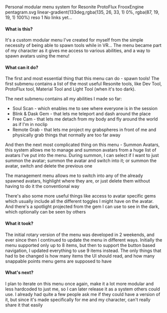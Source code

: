 <title>Demonic Menu System</title>
<desc>Personal modular menu system for Resonite</desc>
<skill>ProtoFlux</skill>
<skill>FrooxEngine</skill>
<icon>pentagram.svg</icon>
<background>linear-gradient(133deg,rgba(135, 26, 33, 1) 0%, rgba(87, 19, 19, 1) 100%)</background>
<index>reso</index>
<order index="reso">1</order>
<side>No links yet...</side>

#### What is this?
It's a custom modular menu I've created for myself from the simple necessity of being able to spawn tools while in VR...
The menu became part of my character as it gives me access to various abilities, and a way to spawn avatars using the menu!

#### What can it do?
The first and most essential thing that this menu can do - spawn tools! The first submenu contains a list of the most
useful Resonite tools, like Dev Tool, ProtoFlux tool, Material Tool and Light Tool (when it's too dark).

The next submenu contains all my abilities I made so far:
- Soul Scan - which enables me to see where everyone is in the session
- Blink & Dask Gem - that lets me teleport and dash around the place
- Free Cam - that lets me detach from my body and fly around the world as if I'm in noclip
- Remote Grab - that lets me project my grabspheres in front of me and physically grab things that normally are too far away

And then the next most complicated thing on this menu - Summon Avatars, this system allows me to manage and summon avatars
from a huge list of avatars I've put into the menu. During summon, I can select if I want to just summon the avatar;
summon the avatar and switch into it; or summon the avatar, switch and delete the previous one

The management menu allows me to switch into any of the already spawned avatars, highlight where they are, or just delete
them without having to do it the conventional way

There's also some more useful things like access to avatar specific gems which usually include all the different toggles
I might have on the avatar. And there's a spotlight projected from the gem I can use to see in the dark, which optionally 
can be seen by others

#### What it took?
The initial rotary version of the menu was developed in 2 weekends, and ever since then I continued to update the menu
in different ways. Initially the menu supported only up to 8 items, but then to support the button based navigation, I
updated everything to use 9 items instead. The only things that had to be changed is how many items the UI should read,
and how many snappable points menu gems are supposed to have

#### What's next?
I plan to iterate on this menu once again, make it a lot more modular and less hardcoded to just me, so I can later release
it as a system others could use. I already had quite a few people ask me if they could have a version of it, but since
it's made specifically for me and my character, can't really share it that easily